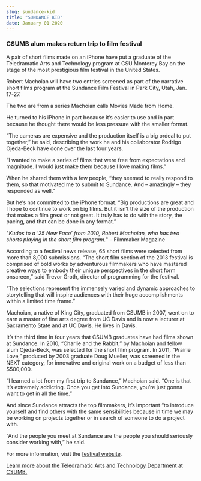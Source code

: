 ```yaml
---
slug: sundance-kid
title: "SUNDANCE KID"
date: January 01 2020
---
```


 
<h3>CSUMB alum makes return trip to film festival</h3>
<p>
  A pair of short films made on an iPhone have put a graduate of the
  Teledramatic Arts and Technology program at CSU Monterey Bay on the stage of
  the most prestigious film festival in the United States.
</p>
<p>
  Robert Machoian will have two entries screened as part of the narrative short
  films program at the Sundance Film Festival in Park City, Utah, Jan. 17-27.
</p>
<p>The two are from a series Machoian calls Movies Made from Home.</p>
<p>
  He turned to his iPhone in part because it’s easier to use and in part because
  he thought there would be less pressure with the smaller format.
</p>
<p>
  “The cameras are expensive and the production itself is a big ordeal to put
  together,” he said, describing the work he and his collaborator Rodrigo
  Ojeda-Beck have done over the last four years.
</p>
<p>
  “I wanted to make a series of films that were free from expectations and
  magnitude. I would just make them because I love making films.”
</p>
<p>
  When he shared them with a few people, “they seemed to really respond to them,
  so that motivated me to submit to Sundance. And – amazingly – they responded
  as well.”
</p>
<p>
  But he’s not committed to the iPhone format. “Big productions are great and I
  hope to continue to work on big films. But it isn’t the size of the production
  that makes a film great or not great. It truly has to do with the story, the
  pacing, and that can be done in any format.”
</p>
<p>
  "<em
    >Kudos to a '25 New Face’ from 2010, Robert Machoian, who has two shorts
    playing in the short film program.</em
  >" – Filmmaker Magazine
</p>
<p>
  According to a festival news release, 65 short films were selected from more
  than 8,000 submissions. “The short film section of the 2013 festival is
  comprised of bold works by adventurous filmmakers who have mastered creative
  ways to embody their unique perspectives in the short form onscreen,” said
  Trevor Groth, director of programming for the festival.
</p>
<p>
  “The selections represent the immensely varied and dynamic approaches to
  storytelling that will inspire audiences with their huge accomplishments
  within a limited time frame.”
</p>
<p>
  Machoian, a native of King City, graduated from CSUMB in 2007, went on to earn
  a master of fine arts degree from UC Davis and is now a lecturer at Sacramento
  State and at UC Davis. He lives in Davis.
</p>
<p>
  It’s the third time in four years that CSUMB graduates have had films shown at
  Sundance. In 2010, “Charlie and the Rabbit,” by Machoian and fellow alum
  Ojeda-Beck, was selected for the short film program. In 2011, “Prairie Love,”
  produced by 2003 graduate Doug Mueller, was screened in the NEXT category, for
  innovative and original work on a budget of less than $500,000.
</p>
<p>
  “I learned a lot from my first trip to Sundance,” Machoian said. “One is that
  it’s extremely addicting. Once you get into Sundance, you’re just gonna want
  to get in all the time.”
</p>
<p>
  And since Sundance attracts the top filmmakers, it’s important “to introduce
  yourself and find others with the same sensibilities because in time we may be
  working on projects together or in search of someone to do a project with.
</p>
<p>
  “And the people you meet at Sundance are the people you should seriously
  consider working with,” he said.
</p>
<p>
  For more information, visit the
  <a
    href="https://www.news/csumb-grads-film-screen-sundance.org/festival/release/2013-news/csumb-grads-film-screen-sundance-film-festival-announces-short-film-program/"
    >festival website</a
  >.
</p>
<p>
  <a href="https://csumb.edu/tat"
    >Learn more about the Teledramatic Arts and Technology Department at
    CSUMB.</a
  >
</p>
 
